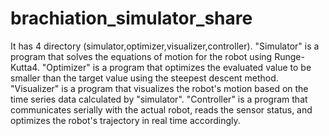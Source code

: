 # brachiation_simulator_share
It has 4 directory (simulator,optimizer,visualizer,controller).
"Simulator" is a program that solves the equations of motion for the robot using Runge-Kutta4.
"Optimizer" is a program that optimizes the evaluated value to be smaller than the target value using the steepest descent method.
"Visualizer" is a program that visualizes the robot's motion based on the time series data calculated by "simulator".
"Controller" is a program that communicates serially with the actual robot, reads the sensor status, and optimizes the robot's trajectory in real time accordingly.
